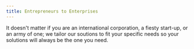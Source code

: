 ```yaml
---
title: Entrepreneurs to Enterprises
---
```

It doesn't matter if you are an international corporation, a fiesty start-up, or an army of one; we tailor our soutions to fit your specific needs so your solutions will always be the one you need. 
